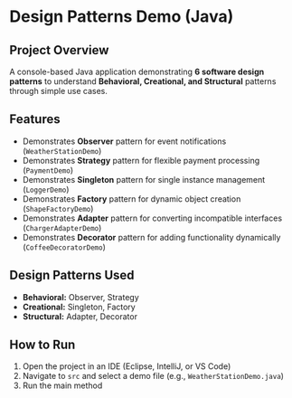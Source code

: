 # Design Patterns Demo (Java)

## Project Overview
A console-based Java application demonstrating **6 software design patterns** to understand **Behavioral, Creational, and Structural** patterns through simple use cases.

## Features
- Demonstrates **Observer** pattern for event notifications (`WeatherStationDemo`)
- Demonstrates **Strategy** pattern for flexible payment processing (`PaymentDemo`)
- Demonstrates **Singleton** pattern for single instance management (`LoggerDemo`)
- Demonstrates **Factory** pattern for dynamic object creation (`ShapeFactoryDemo`)
- Demonstrates **Adapter** pattern for converting incompatible interfaces (`ChargerAdapterDemo`)
- Demonstrates **Decorator** pattern for adding functionality dynamically (`CoffeeDecoratorDemo`)

## Design Patterns Used
- **Behavioral:** Observer, Strategy  
- **Creational:** Singleton, Factory  
- **Structural:** Adapter, Decorator  

## How to Run
1. Open the project in an IDE (Eclipse, IntelliJ, or VS Code)  
2. Navigate to `src` and select a demo file (e.g., `WeatherStationDemo.java`)  
3. Run the main method
